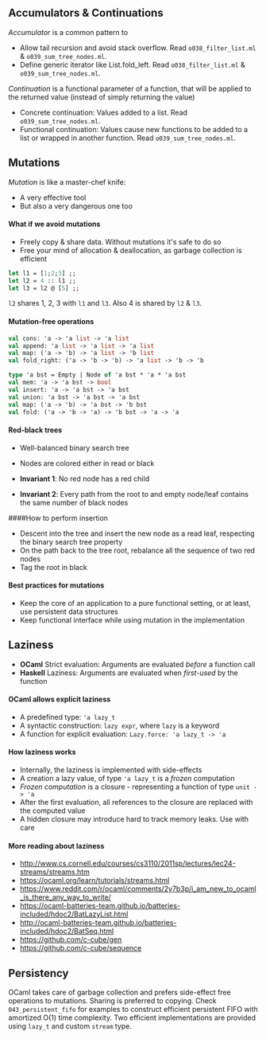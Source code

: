 ## Accumulators & Continuations

*Accumulator* is a common pattern to

* Allow tail recursion and avoid stack overflow. Read `o038_filter_list.ml` & `o039_sum_tree_nodes.ml`.
* Define generic iterator like List.fold_left. Read `o038_filter_list.ml` & `o039_sum_tree_nodes.ml`.

*Continuation* is a functional parameter of a function, that will be applied to the returned value (instead of simply returning the value)

* Concrete continuation: Values added to a list. Read `o039_sum_tree_nodes.ml`.
* Functional continuation: Values cause new functions to be added to a list or wrapped in another function. Read `o039_sum_tree_nodes.ml`.

## Mutations

*Mutation* is like a master-chef knife:

* A very effective tool
* But also a very dangerous one too

#### What if we avoid mutations

* Freely copy & share data. Without mutations it's safe to do so
* Free your mind of allocation & deallocation, as garbage collection is efficient

```ocaml
let l1 = [1;2;3] ;;
let l2 = 4 :: l1 ;;
let l3 = l2 @ [5] ;;
```

`l2` shares 1, 2, 3 with `l1` and `l3`. Also 4 is shared by `l2` & `l3`.

#### Mutation-free operations

```ocaml
val cons: 'a -> 'a list -> 'a list
val append: 'a list -> 'a list -> 'a list
val map: ('a -> 'b) -> 'a list -> 'b list
val fold_right: ('a -> 'b -> 'b) -> 'a list -> 'b -> 'b
```

```ocaml
type 'a bst = Empty | Node of 'a bst * 'a * 'a bst
val mem: 'a -> 'a bst -> bool
val insert: 'a -> 'a bst -> 'a bst
val union: 'a bst -> 'a bst -> 'a bst
val map: ('a -> 'b) -> 'a bst -> 'b bst
val fold: ('a -> 'b -> 'a) -> 'b bst -> 'a -> 'a
```

#### Red-black trees

* Well-balanced binary search tree
* Nodes are colored either in read or black

* **Invariant 1**: No red node has a red child
* **Invariant 2**: Every path from the root to and empty node/leaf contains the same number of black nodes

####How to perform insertion

* Descent into the tree and insert the new node as a read leaf, respecting the binary search tree property
* On the path back to the tree root, rebalance all the sequence of two red nodes
* Tag the root in black

#### Best practices for mutations

* Keep the core of an application to a pure functional setting, or at least, use persistent data structures
* Keep functional interface while using mutation in the implementation

## Laziness

* **OCaml** Strict evaluation: Arguments are evaluated *before* a function call
* **Haskell** Laziness: Arguments are evaluated when *first-used* by the function

#### OCaml allows explicit laziness

* A predefined type: `'a lazy_t`
* A syntactic construction: `lazy expr`, where `lazy` is a keyword
* A function for explicit evaluation: `Lazy.force: 'a lazy_t -> 'a`

#### How laziness works

* Internally, the laziness is implemented with side-effects
* A creation a lazy value, of type `'a lazy_t` is a *frozen* computation
* *Frozen computation* is a closure - representing a function of type `unit -> 'a`
* After the first evaluation, all references to the closure are replaced with the computed value
* A hidden closure may introduce hard to track memory leaks. Use with care

#### More reading about laziness

* http://www.cs.cornell.edu/courses/cs3110/2011sp/lectures/lec24-streams/streams.htm
* https://ocaml.org/learn/tutorials/streams.html
* https://www.reddit.com/r/ocaml/comments/2y7b3p/i_am_new_to_ocaml_is_there_any_way_to_write/
* https://ocaml-batteries-team.github.io/batteries-included/hdoc2/BatLazyList.html
* http://ocaml-batteries-team.github.io/batteries-included/hdoc2/BatSeq.html
* https://github.com/c-cube/gen
* https://github.com/c-cube/sequence

## Persistency

OCaml takes care of garbage collection and prefers side-effect free operations to mutations. Sharing is preferred to copying. Check `043_persistent_fifo` for examples to construct efficient persistent FIFO with amortized O(1) time complexity. Two efficient implementations are provided using `lazy_t` and custom `stream` type.


